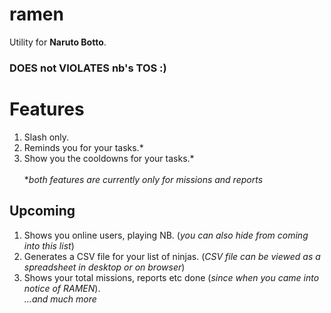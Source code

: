# ramen

Utility for **Naruto Botto**.

### DOES not VIOLATES nb's TOS :)

# Features
1. Slash only.
1. Reminds you for your tasks.*
2. Show you the cooldowns for your tasks.*<br><br>
**both features are currently only for missions and reports*

## Upcoming
1. Shows you online users, playing NB. (*you can also hide from coming into this list*)
2. Generates a CSV file for your list of ninjas. (*CSV file can be viewed as a spreadsheet in desktop or on browser*)
3. Shows your total missions, reports etc done (*since when you came into notice of RAMEN*).<br>
*...and much more*
